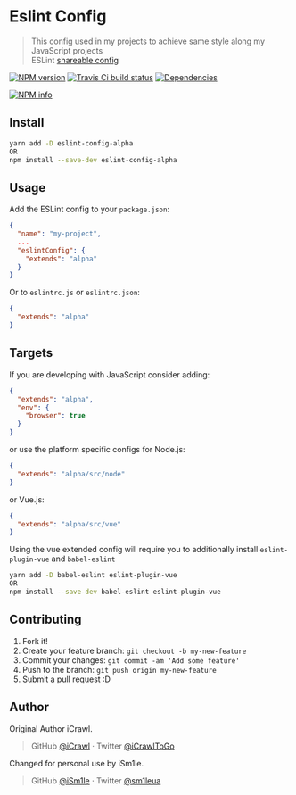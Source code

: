 # Eslint Config

>This config used in my projects to achieve same style along my JavaScript projects  
> ESLint [shareable config](http://eslint.org/docs/developer-guide/shareable-configs.html)

[![NPM version](https://img.shields.io/npm/v/eslint-config-alpha.svg?maxAge=3600)](https://www.npmjs.com/package/eslint-config-alpha)
[![Travis Ci build status](https://api.travis-ci.org/iSm1le/eslint-config-alpha.svg?branch=master&maxAge=3600)](https://travis-ci.org/iSm1le/eslint-config-alpha)
[![Dependencies](https://david-dm.org/iSm1le/eslint-config-alpha/status.svg?maxAge=3600)](https://david-dm.org/iSm1le/eslint-config-alpha)

[![NPM info](https://nodei.co/npm/eslint-config-alpha.png?downloads=true&stars=true)](https://nodei.co/npm/eslint-config-alpha/)

## Install

```bash
yarn add -D eslint-config-alpha
OR
npm install --save-dev eslint-config-alpha
```

## Usage

Add the ESLint config to your `package.json`:

```json
{
  "name": "my-project",
  ...
  "eslintConfig": {
    "extends": "alpha"
  }
}
```

Or to `eslintrc.js` or `eslintrc.json`:

```json
{
  "extends": "alpha"
}
```

## Targets

If you are developing with JavaScript consider adding:

```json
{
  "extends": "alpha",
  "env": {
    "browser": true
  }
}
```

or use the platform specific configs for Node.js:

```json
{
  "extends": "alpha/src/node"
}
```

or Vue.js:

```json
{
  "extends": "alpha/src/vue"
}
```

Using the vue extended config will require you to additionally install `eslint-plugin-vue` and `babel-eslint`

```bash
yarn add -D babel-eslint eslint-plugin-vue
OR
npm install --save-dev babel-eslint eslint-plugin-vue
```

## Contributing

1. Fork it!
2. Create your feature branch: `git checkout -b my-new-feature`
3. Commit your changes: `git commit -am 'Add some feature'`
4. Push to the branch: `git push origin my-new-feature`
5. Submit a pull request :D

## Author

Original Author iCrawl.

> GitHub [@iCrawl](https://github.com/iCrawl) · Twitter [@iCrawlToGo](https://twitter.com/iCrawlToGo)

Changed for personal use by iSm1le.

> GitHub [@iSm1le](https://github.com/iSm1le) · Twitter [@sm1leua](https://twitter.com/sm1leua)
